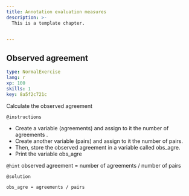 ```yaml
---
title: Annotation evaluation measures
description: >-
  This is a template chapter.


---
```

## Observed agreement

```yaml
type: NormalExercise
lang: r
xp: 100
skills: 1
key: 8a5f2c721c
```

Calculate  the observed agreement

`@instructions`
- Create a variable (agreements) and assign to it the number of agreements .
- Create another variable (pairs) and  assign to it the number of pairs.
- Then, store the observed agreement in a variable called obs_agre.
- Print the variable obs_agre

`@hint`
observed agreement = number of agreements / number of pairs



`@solution`
```{r}
obs_agre = agreements / pairs
```





